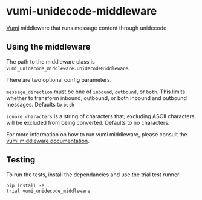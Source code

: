# vumi-unidecode-middleware
[Vumi][vumi] middleware that runs message content through unidecode

## Using the middleware

The path to the middleware class is
`vumi_unidecode_middleware.UnidecodeMiddleware`.

There are two optional config parameters.

`message_direction` must be one of `inbound`, `outbound`, or `both`. This
limits whether to transform inbound, outbound, or both inbound and outbound
messages. Defaults to `both`

`ignore_characters` is a string of characters that, excluding ASCII characters,
will be excluded from being converted. Defaults to no characters.

For more information on how to run vumi middleware, please consult the [vumi
middleware documentation][vumi_middleware].

## Testing

To run the tests, install the dependancies and use the trial test runner:

    pip install -e .
    trial vumi_unidecode_middleware


[vumi]: https://github.com/praekelt/vumi
[vumi_middleware]: https://vumi.readthedocs.io/en/latest/middleware/index.html
